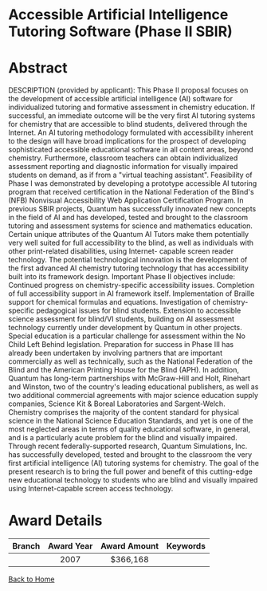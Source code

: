 
Accessible Artificial Intelligence Tutoring Software (Phase II SBIR)
====================================================================

# Abstract


DESCRIPTION (provided by applicant): This Phase II proposal focuses on the development of accessible artificial intelligence (AI) software for individualized tutoring and formative assessment in chemistry education. If successful, an immediate outcome will be the very first AI tutoring systems for chemistry that are accessible to blind students, delivered through the Internet. An AI tutoring methodology formulated with accessibility inherent to the design will have broad implications for the prospect of developing sophisticated accessible educational software in all content areas, beyond chemistry. Furthermore, classroom teachers can obtain individualized assessment reporting and diagnostic information for visually impaired students on demand, as if from a "virtual teaching assistant". Feasibility of Phase I was demonstrated by developing a prototype accessible AI tutoring program that received certification in the National Federation of the Blind's (NFB) Nonvisual Accessibility Web Application Certification Program. In previous SBIR projects, Quantum has successfully innovated new concepts in the field of AI and has developed, tested and brought to the classroom tutoring and assessment systems for science and mathematics education. Certain unique attributes of the Quantum AI Tutors make them potentially very well suited for full accessibility to the blind, as well as individuals with other print-related disabilities, using Internet- capable screen reader technology. The potential technological innovation is the development of the first advanced AI chemistry tutoring technology that has accessibility built into its framework design. Important Phase II objectives include:  Continued progress on chemistry-specific accessibility issues. Completion of full accessibility support in AI framework itself. Implementation of Braille support for chemical formulas and equations. Investigation of chemistry-specific pedagogical issues for blind students. Extension to accessible science assessment for blind/VI students, building on AI assessment technology currently under development by Quantum in other projects. Special education is a particular challenge for assessment within the No Child Left Behind legislation. Preparation for success in Phase III has already been undertaken by involving partners that are important commercially as well as technically, such as the National Federation of the Blind and the American Printing House for the Blind (APH). In addition, Quantum has long-term partnerships with McGraw-Hill and Holt, Rinehart and Winston, two of the country's leading educational publishers, as well as two additional commercial agreements with major science education supply companies, Science Kit & Boreal Laboratories and Sargent-Welch. Chemistry comprises the majority of the content standard for physical science in the National Science Education Standards, and yet is one of the most neglected areas in terms of quality educational software, in general, and is a particularly acute problem for the blind and visually impaired. Through recent federally-supported research, Quantum Simulations, Inc. has successfully developed, tested and brought to the classroom the very first artificial intelligence (AI) tutoring systems for chemistry. The goal of the present research is to bring the full power and benefit of this cutting-edge new educational technology to students who are blind and visually impaired using Internet-capable screen access technology.  

# Award Details

|Branch|Award Year|Award Amount|Keywords|
| :---: | :---: | :---: | :---: |
||2007|$366,168||
  
  


[Back to Home](https://github.com/chrischow/dod_sbir_awards/Reports/CC/#1252)